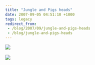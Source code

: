 ```yaml
---
title: "Jungle and Pigs heads"
date: 2007-09-05 04:51:10 +1000
tags: legacy
redirect_from:
 - /blog/2007/09/jungle-and-pigs-heads
 - /blog/jungle-and-pigs-heads
---
```


<a href="http://picasaweb.google.com/calebbrown01/SouthAmerica2007/photo#5105030438552798802"><img src="http://lh6.google.com/calebbrown01/Rti2IuF_BlI/AAAAAAAABN4/PbM9MxopnJo/s288/IMG_3856.JPG" /></a>&nbsp;&nbsp;

<a href="http://picasaweb.google.com/calebbrown01/SouthAmerica2007/photo#5106393077056997106"><img src="http://lh3.google.com/calebbrown01/Rt2NcuF_BvI/AAAAAAAABPM/cetayB270VM/s288/IMG_3907.JPG" /></a>

